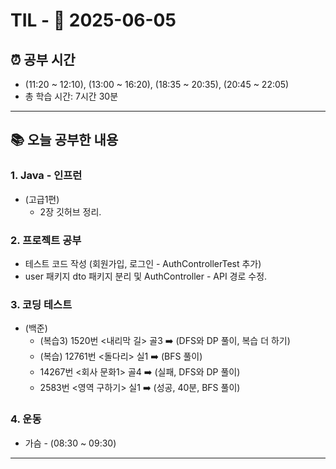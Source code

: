# TIL - 📅 2025-06-05

## ⏰ 공부 시간
- (11:20 ~ 12:10), (13:00 ~ 16:20), (18:35 ~ 20:35), (20:45 ~ 22:05)
- 총 학습 시간: 7시간 30분
---

## 📚 오늘 공부한 내용
### 1. Java - 인프런
- (고급1편)
  - 2장 깃허브 정리.

### 2. 프로젝트 공부
- 테스트 코드 작성 (회원가입, 로그인 - AuthControllerTest 추가)
- user 패키지 dto 패키지 분리 및 AuthController - API 경로 수정.

### 3. 코딩 테스트
- (백준)
    - (복습3) 1520번 <내리막 길> 골3 ➡️ (DFS와 DP 풀이, 복습 더 하기)
    - (복습) 12761번 <돌다리> 실1 ➡️ (BFS 풀이)
    - 14267번 <회사 문화1> 골4 ➡️ (실패, DFS와 DP 풀이)
    - 2583번 <영역 구하기> 실1 ➡️ (성공, 40분, BFS 풀이)

### 4. 운동
- 가슴 - (08:30 ~ 09:30)

---